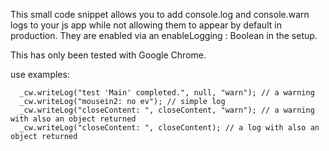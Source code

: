 This small code snippet allows you to add console.log and console.warn logs to your js app while not allowing them to appear by default in production. They are enabled via an enableLogging : Boolean in the setup.

This has only been tested with Google Chrome.
  
  use examples:  
  ```
    _cw.writeLog("test 'Main' completed.", null, "warn"); // a warning
    _cw.writeLog("mousein2: no ev"); // simple log
    _cw.writeLog("closeContent: ", closeContent, "warn"); // a warning with also an object returned
    _cw.writeLog("closeContent: ", closeContent); // a log with also an object returned
  ```
